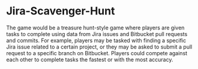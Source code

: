 # Jira-Scavenger-Hunt
The game would be a treasure hunt-style game where players are given tasks to complete using data from Jira issues and Bitbucket pull requests and commits. For example, players may be tasked with finding a specific Jira issue related to a certain project, or they may be asked to submit a pull request to a specific branch on Bitbucket. Players could compete against each other to complete tasks the fastest or with the most accuracy.

